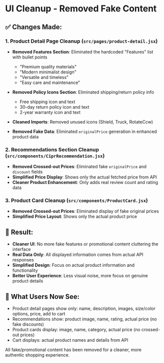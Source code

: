 # UI Cleanup - Removed Fake Content

## ✅ **Changes Made:**

### 1. **Product Detail Page Cleanup** (`src/pages/product-detail.jsx`)
- **Removed Features Section**: Eliminated the hardcoded "Features" list with bullet points
  - "Premium quality materials"
  - "Modern minimalist design" 
  - "Versatile and timeless"
  - "Easy care and maintenance"

- **Removed Policy Icons Section**: Eliminated shipping/return policy info
  - Free shipping icon and text
  - 30-day return policy icon and text  
  - 2-year warranty icon and text

- **Cleaned Imports**: Removed unused icons (Shield, Truck, RotateCcw)

- **Removed Fake Data**: Eliminated `originalPrice` generation in enhanced product data

### 2. **Recommendations Section Cleanup** (`src/components/CiprRecommendation.jsx`)
- **Removed Crossed-out Prices**: Eliminated fake `originalPrice` and `discount` fields
- **Simplified Price Display**: Shows only the actual fetched price from API
- **Cleaner Product Enhancement**: Only adds real review count and rating data

### 3. **Product Card Cleanup** (`src/components/ProductCard.jsx`)
- **Removed Crossed-out Prices**: Eliminated display of fake original prices
- **Simplified Price Layout**: Shows only the actual product price

## 🎯 **Result:**
- **Cleaner UI**: No more fake features or promotional content cluttering the interface
- **Real Data Only**: All displayed information comes from actual API responses
- **Simplified Design**: Focus on actual product information and functionality
- **Better User Experience**: Less visual noise, more focus on genuine product details

## 📱 **What Users Now See:**
- Product detail pages show only: name, description, images, size/color options, price, add to cart
- Recommendations show: product image, name, rating, actual price (no fake discounts)
- Product cards display: image, name, category, actual price (no crossed-out prices)
- Cart displays: actual product names and details from API

All fake/promotional content has been removed for a cleaner, more authentic shopping experience.
